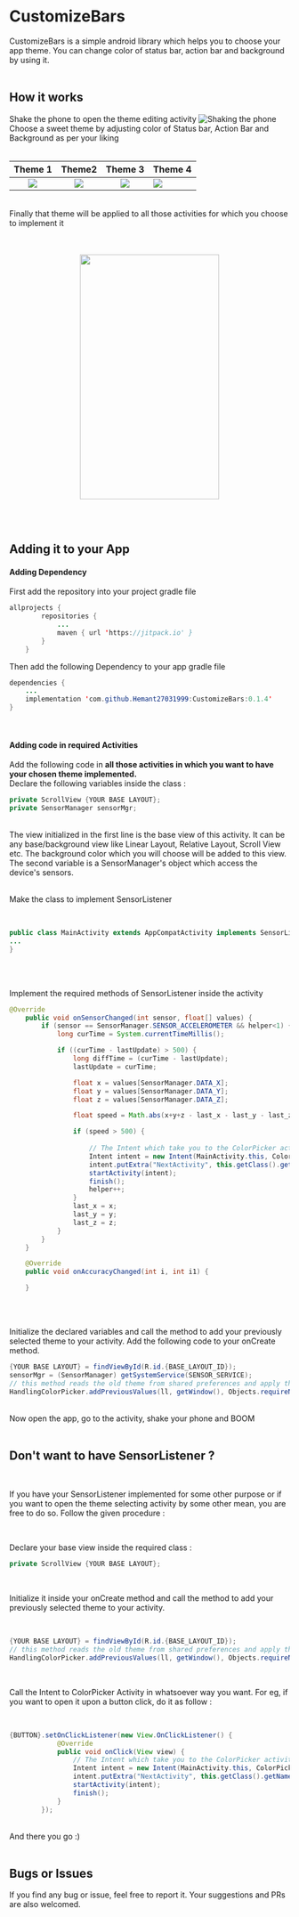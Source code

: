 # CustomizeBars
CustomizeBars is a simple android library which helps you to choose your app theme. You can change color of status bar, action bar and background by using it.
</br>
</br>
## How it works
Shake the phone to open the theme editing activity
![Shaking the phone](https://github.com/Hemant27031999/CustomizeBars/blob/master/display/Main1.jpg)
Choose a sweet theme by adjusting color of Status bar, Action Bar and Background as per your liking
</br>
</br>

Theme 1             |  Theme2          |  Theme 3      |   Theme 4        
:-------------------------:|:-------------------------:|:-------------------------:|:-------------------------
![](https://github.com/Hemant27031999/CustomizeBars/blob/master/display/side1.jpeg)  |  ![](https://github.com/Hemant27031999/CustomizeBars/blob/master/display/side2.jpeg) |  ![](https://github.com/Hemant27031999/CustomizeBars/blob/master/display/side3.jpeg) |  ![](https://github.com/Hemant27031999/CustomizeBars/blob/master/display/side4.jpeg)

</br>
Finally that theme will be applied to all those activities for which you choose to implement it
</br>
</br>
</br>
<p align="center">
<img src="https://github.com/Hemant27031999/CustomizeBars/blob/master/display/main2.jpeg" width="250" height="440" />
</p>
</br>
</br>

## Adding it to your App


#### Adding Dependency
First add the repository into your project gradle file

```java
allprojects {
		repositories {
			...
			maven { url 'https://jitpack.io' }
		}
	}
```
Then add the following Dependency to your app gradle file

```java
dependencies {
    ...
    implementation 'com.github.Hemant27031999:CustomizeBars:0.1.4'
}
```
</br>

#### Adding code in required Activities
Add the following code in **all those activities in which you want to have your chosen theme implemented.**
<br/>
Declare the following variables inside the class :
```java
private ScrollView {YOUR BASE LAYOUT};
private SensorManager sensorMgr;
```
</br>
The view initialized in the first line is the base view of this activity. It can be any base/background view like Linear Layout, Relative Layout, Scroll View etc. The background color which you will choose will be added to this view. The second variable is a SensorManager's object which access the device's sensors.

</br>
</br>

Make the class to implement SensorListener

</br>

```java
public class MainActivity extends AppCompatActivity implements SensorListener {
...
}
```

</br>
</br>

Implement the required methods of SensorListener inside the activity 
</br>
```java
@Override
    public void onSensorChanged(int sensor, float[] values) {
        if (sensor == SensorManager.SENSOR_ACCELEROMETER && helper<1) {
            long curTime = System.currentTimeMillis();

            if ((curTime - lastUpdate) > 500) {
                long diffTime = (curTime - lastUpdate);
                lastUpdate = curTime;

                float x = values[SensorManager.DATA_X];
                float y = values[SensorManager.DATA_Y];
                float z = values[SensorManager.DATA_Z];

                float speed = Math.abs(x+y+z - last_x - last_y - last_z) / diffTime * 10000;

                if (speed > 500) {
                
                    // The Intent which take you to the ColorPicker activity
                    Intent intent = new Intent(MainActivity.this, ColorPicker.class);
                    intent.putExtra("NextActivity", this.getClass().getName());
                    startActivity(intent);
                    finish();
                    helper++;
                }
                last_x = x;
                last_y = y;
                last_z = z;
            }
        }
    }

    @Override
    public void onAccuracyChanged(int i, int i1) {

    }
```

</br>
</br>

Initialize the declared variables and call the method to add your previously selected theme to your activity. Add the following code to your onCreate method.
</br>
```java
{YOUR BASE LAYOUT} = findViewById(R.id.{BASE_LAYOUT_ID});
sensorMgr = (SensorManager) getSystemService(SENSOR_SERVICE);
// this method reads the old theme from shared preferences and apply them
HandlingColorPicker.addPreviousValues(ll, getWindow(), Objects.requireNonNull(getSupportActionBar()), MainActivity.this);
```
</br>
Now open the app, go to the activity, shake your phone and BOOM

</br>
</br>

## Don't want to have SensorListener ?

</br>

If you have your SensorListener implemented for some other purpose or if you want to open the theme selecting activity by some other mean, you are free to do so. Follow the given procedure :

</br>

Declare your base view inside the required class :

```java
private ScrollView {YOUR BASE LAYOUT};
```

</br>

Initialize it inside your onCreate method and call the method to add your previously selected theme to your activity.

</br>

```java
{YOUR BASE LAYOUT} = findViewById(R.id.{BASE_LAYOUT_ID});
// this method reads the old theme from shared preferences and apply them
HandlingColorPicker.addPreviousValues(ll, getWindow(), Objects.requireNonNull(getSupportActionBar()), MainActivity.this);
```

</br>

Call the Intent to ColorPicker Activity in whatsoever way you want. For eg, if you want to open it upon a button click, do it as follow :

</br>

```java
{BUTTON}.setOnClickListener(new View.OnClickListener() {
            @Override
            public void onClick(View view) {
                // The Intent which take you to the ColorPicker activity
                Intent intent = new Intent(MainActivity.this, ColorPicker.class);
                intent.putExtra("NextActivity", this.getClass().getName());
                startActivity(intent);
                finish();
            }
        });
```
</br>
And there you go :)
</br>
</br>

## Bugs or Issues
If you find any bug or issue, feel free to report it. Your suggestions and PRs are also welcomed. 
